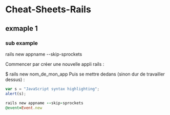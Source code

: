 # Cheat-Sheets-Rails
## exmaple 1
### sub example

rails new appname --skip-sprockets

Commencer par créer une nouvelle appli rails :

$ rails new nom_de_mon_app
Puis se mettre dedans (sinon dur de travailler dessus) :

```javascript
var s = "JavaScript syntax highlighting";
alert(s);
```
```ruby
rails new appname --skip-sprockets
@event=Event.new
`````

